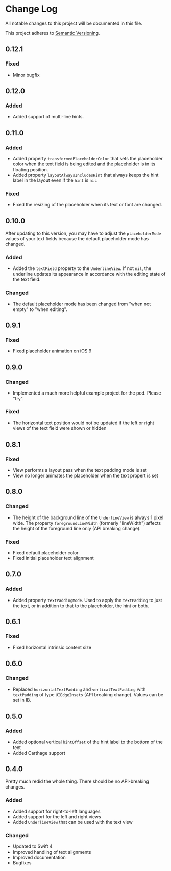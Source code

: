 # Change Log
All notable changes to this project will be documented in this file.

This project adheres to [Semantic Versioning](http://semver.org/).

## 0.12.1

### Fixed
- Minor bugfix

## 0.12.0

### Added
- Added support of multi-line hints.

## 0.11.0

### Added
- Added property `transformedPlaceholderColor` that sets the placeholder color when the text field is being edited and the placeholder is in its floating position.
- Added property `layoutAlwaysIncludesHint` that always keeps the hint label in the layout even if the `hint` is `nil`.

### Fixed
- Fixed the resizing of the placeholder when its text or font are changed.

## 0.10.0

After updating to this version, you may have to adjust the `placeholderMode` values of your text fields because the default placeholder mode has changed.

### Added
- Added the `textField` property to the `UnderlineView`. If not `nil`, the underline updates its appearance in accordance with the editing state of the text field.

### Changed
- The default placeholder mode has been changed from "when not empty" to "when editing".

## 0.9.1

### Fixed
- Fixed placeholder animation on iOS 9

## 0.9.0

### Changed
- Implemented a much more helpful example project for the pod. Please "try".

### Fixed
- The horizontal text position would not be updated if the left or right views of the text field were shown or hidden

## 0.8.1

### Fixed
- View performs a layout pass when the text padding mode is set
- View no longer animates the placeholder when the text propert is set

## 0.8.0

### Changed
- The height of the background line of the `UnderlineView` is always 1 pixel wide. The property `foregroundLineWidth` (formerly "lineWidth") affects the height of the foreground line only (API breaking change).

### Fixed
- Fixed default placeholder color
- Fixed initial placeholder text alignment

## 0.7.0

### Added
- Added property `textPaddingMode`. Used to apply the `textPadding` to just the text, or in addition to that to the placeholder, the hint or both.

## 0.6.1

### Fixed
- Fixed horizontal intrinsic content size

## 0.6.0

### Changed
- Replaced `horizontalTextPadding` and `verticalTextPadding` with `textPadding` of type `UIEdgeInsets` (API breaking change). Values can be set in IB.

## 0.5.0

### Added
- Added optional vertical `hintOffset` of the hint label to the bottom of the text
- Added Carthage support

## 0.4.0

Pretty much redid the whole thing. There should be no API-breaking changes.

### Added
- Added support for right-to-left languages
- Added support for the left and right views
- Added `UnderlineView` that can be used with the text view

### Changed
- Updated to Swift 4
- Improved handling of text alignments
- Improved documentation
- Bugfixes